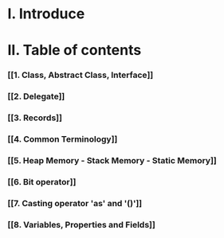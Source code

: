 # I. Introduce
# II. Table of contents

### [[1. Class, Abstract Class, Interface]]

### [[2. Delegate]]

### [[3. Records]]


### [[4. Common Terminology]]

### [[5. Heap Memory - Stack Memory - Static Memory]]

### [[6. Bit operator]]

### [[7. Casting operator 'as' and '()']]

### [[8. Variables, Properties and Fields]]